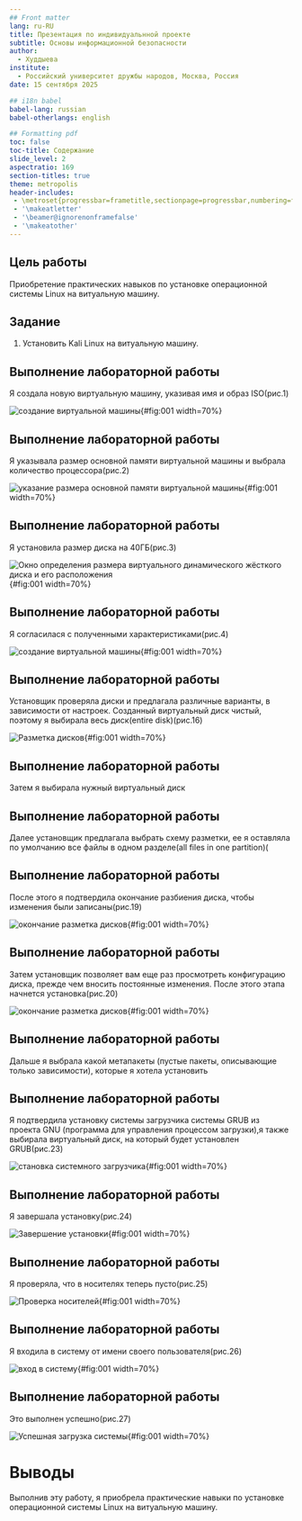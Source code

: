 ```yaml
---
## Front matter
lang: ru-RU
title: Презентация по индивидуальнной проекте
subtitle: Основы информационной безопасности
author:
  - Худдыева 
institute:
  - Российский университет дружбы народов, Москва, Россия
date: 15 сентября 2025

## i18n babel
babel-lang: russian
babel-otherlangs: english

## Formatting pdf
toc: false
toc-title: Содержание
slide_level: 2
aspectratio: 169
section-titles: true
theme: metropolis
header-includes:
 - \metroset{progressbar=frametitle,sectionpage=progressbar,numbering=fraction}
 - '\makeatletter'
 - '\beamer@ignorenonframefalse'
 - '\makeatother'
---
```


## Цель работы

Приобретение практических навыков по установке операционной системы Linux на витуальную машину.

## Задание

1. Установить Kali Linux на витуальную машину.

## Выполнение лабораторной работы

Я создала новую виртуальную машину, указивая имя и образ ISO(рис.1)

![создание виртуальной машины](image/7.png){#fig:001 width=70%}

## Выполнение лабораторной работы

Я указывала размер основной памяти виртуальной машины и выбрала количество процессора(рис.2)

![указание размера основной памяти виртуальной машины](image/4.png){#fig:001 width=70%}

## Выполнение лабораторной работы

Я установила размер диска на 40ГБ(рис.3)

![Окно определения размера виртуального динамического жёсткого диска и его расположения](image/2.png){#fig:001 width=70%}

## Выполнение лабораторной работы

Я согласилася с полученными характеристиками(рис.4)

![создание виртуальной машины](image/5.png){#fig:001 width=70%}

## Выполнение лабораторной работы

Установщик проверяла диски и предлагала различные варианты, в зависимости от настроек. Созданный виртуальный диск чистый, поэтому я выбирала весь диск(entire disk)(рис.16)

![Разметка дисков](image/Untitled19.png){#fig:001 width=70%}

## Выполнение лабораторной работы

Затем я выбирала нужный виртуальный диск

## Выполнение лабораторной работы

Далее установщик предлагала выбрать схему разметки, ее я оставляла по умолчанию все файлы в одном разделе(all files in one partition)(

## Выполнение лабораторной работы

После этого я подтвердила окончание разбиения диска, чтобы изменения были записаны(рис.19)

![окончание разметка дисков](image/Untitled22.png){#fig:001 width=70%}

## Выполнение лабораторной работы


Затем установщик позволяет вам еще раз просмотреть конфигурацию диска, прежде чем вносить постоянные изменения. После этого этапа начнется установка(рис.20)

![окончание разметка дисков](image/8.png){#fig:001 width=70%}

## Выполнение лабораторной работы

Дальше я выбрала какой метапакеты (пустые пакеты, описывающие только зависимости), которые я хотела установить

## Выполнение лабораторной работы

Я подтвердила установку системы загрузчика системы GRUB из проекта GNU (программа для управления процессом загрузки),я также выбирала виртуальный диск, на который будет установлен GRUB(рис.23)

![становка системного загрузчика](image/Untitled28.png){#fig:001 width=70%}

## Выполнение лабораторной работы

Я завершала установку(рис.24)

![Завершение установки](image/Untitled29.png){#fig:001 width=70%}

## Выполнение лабораторной работы

Я проверяла, что в носителях теперь пусто(рис.25)

![Проверка носителей](image/Untitled30.png){#fig:001 width=70%}

## Выполнение лабораторной работы

Я входила в систему от имени своего пользователя(рис.26)

![вход в систему](image/Untitled31.png){#fig:001 width=70%}

## Выполнение лабораторной работы

Это выполнен успешно(рис.27)

![Успешная загрузка системы](image/Untitled34.png){#fig:001 width=70%}

# Выводы

Выполнив эту работу, я приобрела практические навыки по установке операционной системы Linux на витуальную машину.
